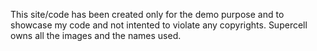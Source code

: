 This site/code has been created only for the demo purpose and to showcase my code and not intented to violate any copyrights. Supercell owns all the images and the names used.
